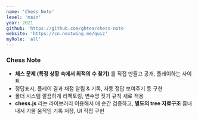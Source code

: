 ```yaml
---
name: 'Chess Note'
level: 'main'
year: 2021
github: 'https://github.com/ghtea/chess-note'
website: 'https://cn.nextwing.me/quiz'
myRole: 'all'
---
```


### Chess Note

- **체스 문제 (특정 상황 속에서 최적의 수 찾기)** 를 직접 만들고 공개, 플레이하는 사이트 
- 정답표시, 플레이 결과 채점 알림 & 기록, 자동 정답 보여주기 등 구현
- 폴더 시스템 깔끔하게 리팩토링, 변수명 짓기 규칙 새로 적용
- **chess.js** 라는 라이브러리 이용해서 매 순간 검증하고, **별도의 tree 자료구조** 흉내내서 기물 움직임 기록 저장, UI 직접 구현